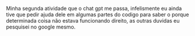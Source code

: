 Minha segunda atividade que o chat gpt me passa, infelismente eu ainda tive que pedir ajuda dele em algumas partes do codigo para saber o porque determinada coisa não estava funcionando direito, as outras duvidas eu pesquisei no google mesmo.
